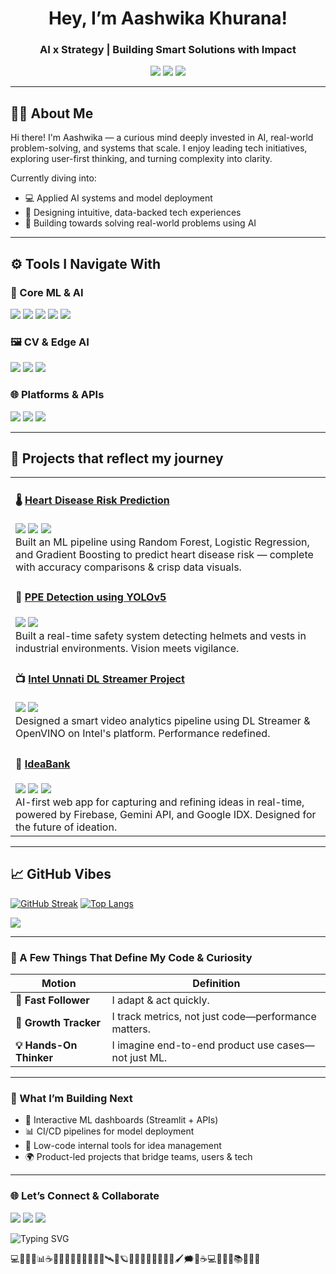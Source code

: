<h1 align="center">Hey, I’m Aashwika Khurana!</h1>
<h3 align="center">AI x Strategy | Building Smart Solutions with Impact</h3>

<p align="center">
  <img src="https://img.shields.io/badge/BTech%20CSE%20(AIML)-%20-8B0000?style=for-the-badge" />
  <img src="https://img.shields.io/badge/AI%20Enthusiast-%20Applied%20ML%20&%20Systems-000000?style=for-the-badge" />
  <img src="https://img.shields.io/badge/Leadership-%20Hackathons%20%7C%20Team%20Building-004080?style=for-the-badge" />
</p>

---

## 👩‍💻 About Me

Hi there! I'm Aashwika — a curious mind deeply invested in AI, real-world problem-solving, and systems that scale. I enjoy leading tech initiatives, exploring user-first thinking, and turning complexity into clarity.

Currently diving into:
- 💻 Applied AI systems and model deployment  
- 🧠 Designing intuitive, data-backed tech experiences  
- 🎯 Building towards solving real-world problems using AI 

---

## ⚙️ Tools I Navigate With

### 🧠 Core ML & AI
<p>
  <img src="https://img.shields.io/badge/Python-3776AB?style=flat-square&logo=python&logoColor=white" />
  <img src="https://img.shields.io/badge/scikit--learn-F7931E?style=flat-square&logo=scikit-learn&logoColor=white" />
  <img src="https://img.shields.io/badge/Pandas-150458?style=flat-square&logo=pandas&logoColor=white" />
  <img src="https://img.shields.io/badge/TensorFlow-FF6F00?style=flat-square&logo=tensorflow&logoColor=white" />
  <img src="https://img.shields.io/badge/OpenCV-27338e?style=flat-square&logo=opencv&logoColor=white" />
</p>

### 🖼️ CV & Edge AI
<p>
  <img src="https://img.shields.io/badge/YOLOv5-black?style=flat-square&logo=darkreader&logoColor=white" />
  <img src="https://img.shields.io/badge/OpenVINO-1B365D?style=flat-square&logo=intel&logoColor=white" />
  <img src="https://img.shields.io/badge/DLStreamer-121212?style=flat-square&logo=deepin&logoColor=white" />
</p>

### 🌐 Platforms & APIs
<p>
  <img src="https://img.shields.io/badge/Firebase-FFCA28?style=flat-square&logo=firebase&logoColor=black" />
  <img src="https://img.shields.io/badge/Gemini%20API-4285F4?style=flat-square&logo=google&logoColor=white" />
  <img src="https://img.shields.io/badge/IDX-grey?style=flat-square" />
</p>

---

## 🚀 Projects that reflect my journey

<table>
  <tr>
    <td width="50%">
      <h4>🌡️ <a href="https://github.com/aashwika25/Risk-Of-Heart-Disease-Prediction-Models">Heart Disease Risk Prediction</a></h4>
      <img src="https://img.shields.io/badge/-Python-3776AB?style=flat-square&logo=python&logoColor=white" />
      <img src="https://img.shields.io/badge/-scikit--learn-F7931E?style=flat-square&logo=scikit-learn&logoColor=white" />
      <img src="https://img.shields.io/badge/-Pandas-150458?style=flat-square&logo=pandas&logoColor=white" />
      <br/>
      Built an ML pipeline using Random Forest, Logistic Regression, and Gradient Boosting to predict heart disease risk — complete with accuracy comparisons & crisp data visuals.
    </td>
  </tr>
  <tr>
    <td width="50%">
      <h4>🦺 <a href="https://github.com/aashwika25/PPE_Detection_YOLO">PPE Detection using YOLOv5</a></h4>
      <img src="https://img.shields.io/badge/-YOLOv5-black?style=flat-square&logo=darkreader&logoColor=white" />
      <img src="https://img.shields.io/badge/-ComputerVision-0C7DBF?style=flat-square&logo=opencv&logoColor=white" />
      <br/>
      Built a real-time safety system detecting helmets and vests in industrial environments. Vision meets vigilance.
    </td>
  </tr>
  <tr>
    <td width="50%">
      <h4>📺 <a href="https://github.com/aashwika25/intel-unnati-dlstreamer-project">Intel Unnati DL Streamer Project</a></h4>
      <img src="https://img.shields.io/badge/-OpenVINO-1B365D?style=flat-square&logo=intel&logoColor=white" />
      <img src="https://img.shields.io/badge/-DLStreamer-black?style=flat-square&logo=deepin&logoColor=white" />
      <br/>
      Designed a smart video analytics pipeline using DL Streamer & OpenVINO on Intel's platform. Performance redefined.
    </td>
  </tr>
  <tr>
    <td width="50%">
      <h4>🧠 <a href="https://github.com/aashwika25/IdeaBank-GDGC2025">IdeaBank</a></h4>
      <img src="https://img.shields.io/badge/-Firebase-FFCA28?style=flat-square&logo=firebase&logoColor=black" />
      <img src="https://img.shields.io/badge/-Gemini%20API-4285F4?style=flat-square&logo=google&logoColor=white" />
      <img src="https://img.shields.io/badge/-IDX-grey?style=flat-square" />
      <br/>
      AI-first web app for capturing and refining ideas in real-time, powered by Firebase, Gemini API, and Google IDX. Designed for the future of ideation.
    </td>
  </tr>
</table>

---

## 📈 GitHub Vibes

[![GitHub Streak](https://github-readme-streak-stats.herokuapp.com?user=aashwika25&theme=default)](https://git.io/streak-stats)  [![Top Langs](https://github-readme-stats.vercel.app/api/top-langs/?username=aashwika25&layout=compact)](https://github.com/aashwika25)

 <img src="https://github-profile-summary-cards.vercel.app/api/cards/profile-details?username=aashwika25&theme=default" /> </p>

---

### 🧭 A Few Things That Define My Code & Curiosity

| Motion        | Definition                                     |
|---------------|-------------------------------------------------|
| **🤔 Fast Follower** | I adapt & act quickly. |
| **🌱 Growth Tracker** | I track metrics, not just code—performance matters. |
| **💡 Hands-On Thinker** | I imagine end-to-end product use cases—not just ML. |

---

### 🔧 What I’m Building Next

- 🧠 Interactive ML dashboards (Streamlit + APIs)  
- 📊 CI/CD pipelines for model deployment  
- 🤝 Low-code internal tools for idea management  
- 🌍 Product-led projects that bridge teams, users & tech

---

### 🌐 Let’s Connect & Collaborate

  <a href="mailto:khuranaashwika@gmail.com"><img src="https://img.shields.io/badge/Email-D14836?style=for-the-badge&logo=gmail&logoColor=white" /></a>
  <a href="https://linkedin.com/in/your-profile"><img src="https://img.shields.io/badge/LinkedIn-0A66C2?style=for-the-badge&logo=linkedin&logoColor=white" /></a>
  <a href="https://github.com/aashwika25"><img src="https://img.shields.io/badge/GitHub-171515?style=for-the-badge&logo=github&logoColor=white" /></a>
  

<img src="https://readme-typing-svg.demolab.com?font=Fira+Code&weight=500&size=24&pause=1000&width=800&lines=Progress+%3E+Perfection+-+Building%2C+breaking%2C+iterating." alt="Typing SVG" />


💻🎯✨🚀📊☕💡🐛🌠🌌✨🌙🌟🚀💫🛰️🔭🪐🎨🧵📸🧠💭✨🧩💡🖌️🗯️🐾☕💻🧣🧠✨📚🧁🌟🔭








